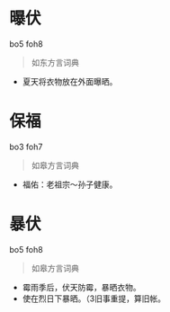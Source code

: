 # 曝伏
bo5 foh8
> 如东方言词典
- 夏天将衣物放在外面曝晒。

# 保福
bo3 foh7
> 如皋方言词典
- 福佑：老祖宗～孙子健康。

# 暴伏
bo5 foh8
> 如皋方言词典
- 霉雨季后，伏天防霉，暴晒衣物。
- 使在烈日下暴晒。（3旧事重提，算旧帐。
